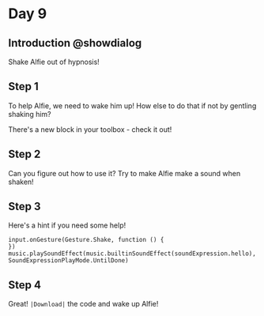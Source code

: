 # Day 9

## Introduction @showdialog

Shake Alfie out of hypnosis!

## Step 1

To help Alfie, we need to wake him up! How else to do that if not by gentling shaking him?

There's a new block in your toolbox - check it out!

## Step 2

Can you figure out how to use it? Try to make Alfie make a sound when shaken!

## Step 3

Here's a hint if you need some help!

```block
input.onGesture(Gesture.Shake, function () {
})
music.playSoundEffect(music.builtinSoundEffect(soundExpression.hello), SoundExpressionPlayMode.UntilDone)
```

## Step 4

Great! ``|Download|`` the code and wake up Alfie!